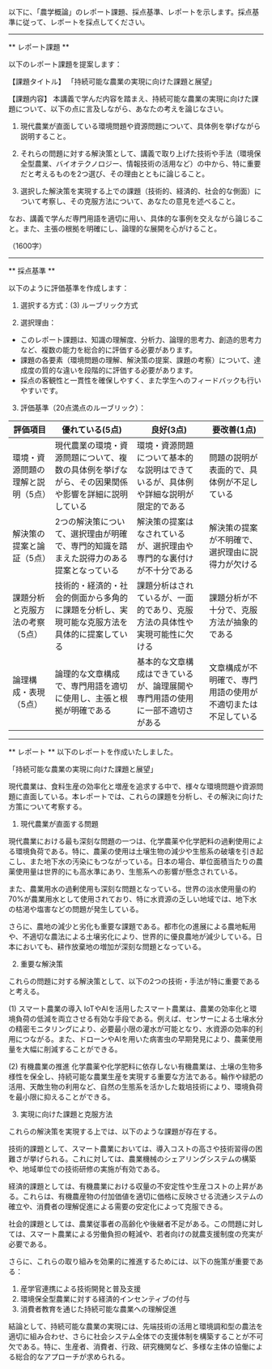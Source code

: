 以下に、「農学概論」のレポート課題、採点基準、レポートを示します。採点基準に従って、レポートを採点してください。

---------------------------------------
** レポート課題 **

以下のレポート課題を提案します：

【課題タイトル】
「持続可能な農業の実現に向けた課題と展望」

【課題内容】
本講義で学んだ内容を踏まえ、持続可能な農業の実現に向けた課題について、以下の点に言及しながら、あなたの考えを論じなさい。

1. 現代農業が直面している環境問題や資源問題について、具体例を挙げながら説明すること。

2. それらの問題に対する解決策として、講義で取り上げた技術や手法（環境保全型農業、バイオテクノロジー、情報技術の活用など）の中から、特に重要だと考えるものを2つ選び、その理由とともに論じること。

3. 選択した解決策を実現する上での課題（技術的、経済的、社会的な側面）について考察し、その克服方法について、あなたの意見を述べること。

なお、講義で学んだ専門用語を適切に用い、具体的な事例を交えながら論じること。また、主張の根拠を明確にし、論理的な展開を心がけること。

（1600字）

---------------------------------------
** 採点基準 **

以下のように評価基準を作成します：

1. 選択する方式：(3) ルーブリック方式

2. 選択理由：
- このレポート課題は、知識の理解度、分析力、論理的思考力、創造的思考力など、複数の能力を総合的に評価する必要があります。
- 課題の各要素（環境問題の理解、解決策の提案、課題の考察）について、達成度の質的な違いを段階的に評価する必要があります。
- 採点の客観性と一貫性を確保しやすく、また学生へのフィードバックも行いやすいです。

3. 評価基準（20点満点のルーブリック）：

| 評価項目 | 優れている(5点) | 良好(3点) | 要改善(1点) |
|---------|---------------|----------|-----------|
| 環境・資源問題の理解と説明（5点） | 現代農業の環境・資源問題について、複数の具体例を挙げながら、その因果関係や影響を詳細に説明している | 環境・資源問題について基本的な説明はできているが、具体例や詳細な説明が限定的である | 問題の説明が表面的で、具体例が不足している |
| 解決策の提案と論証（5点） | 2つの解決策について、選択理由が明確で、専門的知識を踏まえた説得力のある提案となっている | 解決策の提案はなされているが、選択理由や専門的な裏付けが不十分である | 解決策の提案が不明確で、選択理由に説得力が欠ける |
| 課題分析と克服方法の考察（5点） | 技術的・経済的・社会的側面から多角的に課題を分析し、実現可能な克服方法を具体的に提案している | 課題分析はされているが、一面的であり、克服方法の具体性や実現可能性に欠ける | 課題分析が不十分で、克服方法が抽象的である |
| 論理構成・表現（5点） | 論理的な文章構成で、専門用語を適切に使用し、主張と根拠が明確である | 基本的な文章構成はできているが、論理展開や専門用語の使用に一部不適切さがある | 文章構成が不明確で、専門用語の使用が不適切または不足している |

---------------------------------------
** レポート **
以下のレポートを作成いたしました。

「持続可能な農業の実現に向けた課題と展望」

現代農業は、食料生産の効率化と増産を追求する中で、様々な環境問題や資源問題に直面している。本レポートでは、これらの課題を分析し、その解決に向けた方策について考察する。

1. 現代農業が直面する問題

現代農業における最も深刻な問題の一つは、化学農薬や化学肥料の過剰使用による環境負荷である。特に、農薬の使用は土壌生物の減少や生態系の破壊を引き起こし、また地下水の汚染にもつながっている。日本の場合、単位面積当たりの農薬使用量は世界的にも高水準にあり、生態系への影響が懸念されている。

また、農業用水の過剰使用も深刻な問題となっている。世界の淡水使用量の約70%が農業用水として使用されており、特に水資源の乏しい地域では、地下水の枯渇や塩害などの問題が発生している。

さらに、農地の減少と劣化も重要な課題である。都市化の進展による農地転用や、不適切な農法による土壌劣化により、世界的に優良農地が減少している。日本においても、耕作放棄地の増加が深刻な問題となっている。

2. 重要な解決策

これらの問題に対する解決策として、以下の2つの技術・手法が特に重要であると考える。

(1) スマート農業の導入
IoTやAIを活用したスマート農業は、農業の効率化と環境負荷の低減を両立させる有効な手段である。例えば、センサーによる土壌水分の精密モニタリングにより、必要最小限の灌水が可能となり、水資源の効率的利用につながる。また、ドローンやAIを用いた病害虫の早期発見により、農薬使用量を大幅に削減することができる。

(2) 有機農業の推進
化学農薬や化学肥料に依存しない有機農業は、土壌の生物多様性を保全し、持続可能な農業生産を実現する重要な方法である。輪作や緑肥の活用、天敵生物の利用など、自然の生態系を活かした栽培技術により、環境負荷を最小限に抑えることができる。

3. 実現に向けた課題と克服方法

これらの解決策を実現する上では、以下のような課題が存在する。

技術的課題として、スマート農業においては、導入コストの高さや技術習得の困難さが挙げられる。これに対しては、農業機械のシェアリングシステムの構築や、地域単位での技術研修の実施が有効である。

経済的課題としては、有機農業における収量の不安定性や生産コストの上昇がある。これらは、有機農産物の付加価値を適切に価格に反映させる流通システムの確立や、消費者の理解促進による需要の安定化によって克服できる。

社会的課題としては、農業従事者の高齢化や後継者不足がある。この問題に対しては、スマート農業による労働負担の軽減や、若者向けの就農支援制度の充実が必要である。

さらに、これらの取り組みを効果的に推進するためには、以下の施策が重要である：

1. 産学官連携による技術開発と普及支援
2. 環境保全型農業に対する経済的インセンティブの付与
3. 消費者教育を通じた持続可能な農業への理解促進

結論として、持続可能な農業の実現には、先端技術の活用と環境調和型の農法を適切に組み合わせ、さらに社会システム全体での支援体制を構築することが不可欠である。特に、生産者、消費者、行政、研究機関など、多様な主体の協働による総合的なアプローチが求められる。

